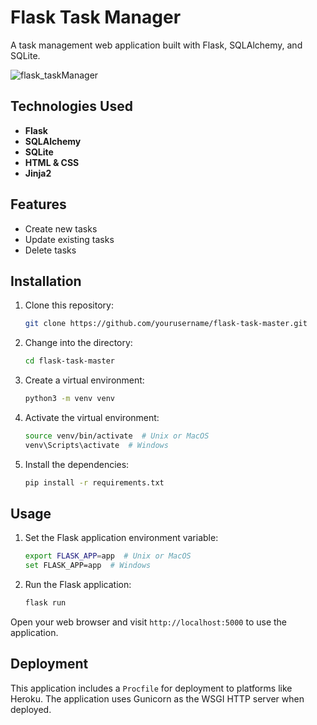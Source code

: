 # Flask Task Manager

A task management web application built with Flask, SQLAlchemy, and SQLite.

![flask_taskManager](https://github.com/MaazIbrahim2004/task-manager-Flask/assets/111203880/03b158d6-6723-478d-b91a-a5974239e623)

## Technologies Used

- **Flask** 
- **SQLAlchemy**
- **SQLite**
- **HTML & CSS**
- **Jinja2**

## Features

- Create new tasks
- Update existing tasks
- Delete tasks

## Installation

1. Clone this repository:
    ```bash
    git clone https://github.com/yourusername/flask-task-master.git
    ```
2. Change into the directory:
    ```bash
    cd flask-task-master
    ```
3. Create a virtual environment:
    ```bash
    python3 -m venv venv
    ```
4. Activate the virtual environment:
    ```bash
    source venv/bin/activate  # Unix or MacOS
    venv\Scripts\activate  # Windows
    ```
5. Install the dependencies:
    ```bash
    pip install -r requirements.txt
    ```

## Usage

1. Set the Flask application environment variable:
    ```bash
    export FLASK_APP=app  # Unix or MacOS
    set FLASK_APP=app  # Windows
    ```
2. Run the Flask application:
    ```bash
    flask run
    ```

Open your web browser and visit `http://localhost:5000` to use the application.

## Deployment

This application includes a `Procfile` for deployment to platforms like Heroku. The application uses Gunicorn as the WSGI HTTP server when deployed.
